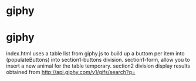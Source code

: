 # giphy
# giphy
index.html uses a table list from giphy.js to build up a buttom per item into (populateButtons) into section1-buttons division.
section1-form, allow you to insert a new animal for the table temporary.
section2 division display results obtained from http://api.giphy.com/v1/gifs/search?q=
